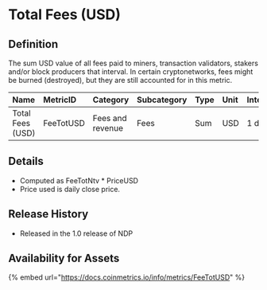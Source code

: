 # Total Fees \(USD\)

## Definition

The sum USD value of all fees paid to miners, transaction validators, stakers and/or block producers that interval. In certain cryptonetworks, fees might be burned \(destroyed\), but they are still accounted for in this metric.

| Name | MetricID | Category | Subcategory | Type | Unit | Interval |
| :--- | :--- | :--- | :--- | :--- | :--- | :--- |
| Total Fees \(USD\) | FeeTotUSD | Fees and revenue | Fees | Sum | USD | 1 day |

## Details

* Computed as FeeTotNtv \* PriceUSD
* Price used is daily close price.

## Release History

* Released in the 1.0 release of NDP

## Availability for Assets

{% embed url="https://docs.coinmetrics.io/info/metrics/FeeTotUSD" %}

